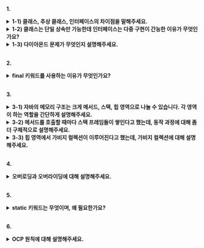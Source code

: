 **1.**

<details> 
  <summary><b>1-1) 클래스, 추상 클래스, 인터페이스의 차이점을 말해주세요.</b></summary> 
클래스는 인스턴스 생성이 가능하고, 추상 클래스와 인터페이스를 인스턴스 생성이 불가능하다. 클래스와 추상클래스는 단일 상속만 가능하지만, 인터페이스는 다중 구현이 가능하다. <br>
  클래스는 멤버 변수와 기본 메소드로만 이루어져 있는 반면, 추상 클래스는 추상 메소드와 공통 기능을 하는 기본 메소드로 이루어져 있다. 
</details> 

<details>
  <summary>
   <b> 1-2) 클래스는 단일 상속만 가능한데 인터페이스는 다중 구현이 간능한 이유가 무엇인가요?</b>   </summary> 
  클래스의 다중 상속을 허용할 경우 다이아몬드 문제가 발생한다. <br>
  반면, 인터페이스는 모두 추상 메서드로 이루어져 있기 때문에 다중 구현을 해도 문제가 발생하지 않는다. <br>
부모 클래스의 메서드를 선택하는 것이 아니라 인터페이스를 구현하는 클래스에서 메서드를 구현하여 사용하기 때문에 다이아몬드 문제가 발생하지 않는다.

</details> 
  <details>
    <summary><b>1-3) 다이아몬드 문제가 무엇인지 설명해주세요.</b></summary>
 두 부모 클래스가 동일한 메서드를 가지고 있어서, 자식 클래스가 해당 메서드를 상속받고자 할 때 어떤 부모 클래스의 메서드를 상속받을지 모호해지는 상황을 말한다.</details>

<br>

**2.**
<details>
  <summary><b> final 키워드를 사용하는 이유가 무엇인가요?</b></summary> 
final 키워드는 자바에서 변경 불가능성을 보장하기 위해 사용된다. <br>
변수에 사용하여 중요한 상수 값을 정의할 수 있다. 또한, 메서드에 사용하여 하위 클래스에서 오버라이딩할 수 없게 한다. 그리고, 클래스에 사용하여 해당 클래스가 상속될 수 없게 막을 수 있다. <br>
  이처럼 final 키워드는 코드의 안정성을 유지해준다. 이를 통해 특정 값, 메서드, 클래스의 변경을 방지할 수 있다.
</details> 

<br>

**3.**

<details>
  <summary><b>3-1) 자바의 메모리 구조는 크게 메서드, 스택, 힙 영역으로 나눌 수 있습니다. 각 영역이 하는 역할을 간단하게 설명해주세요.</b> </summary> 

메서드 영역에서는, 프로그램을 실행하는데 필요한 공통 데이터를 관리한다. 클래스 정보, static 영역, 상수 풀이 이에 속한다. <br>
스택 영역에는, 자바 실행 시 하나의 실행 스택이 생성된다. 그리고, 메서드를 호출할 때마다 스택 프레임들이 쌓인다. <br>
힙 영역에는, 인스턴스와 배열이 생성된다. 가비지 컬렉션이 이루어지는 주요 영역이다.
</details> 

<details>
  <summary> <b>3-2) 메서드를 호출할 때마다 스택 프레임들이 쌓인다고 했는데, 동작 과정에 대해 좀 더 구체적으로 설명해주세요.</b></summary> 
main 메서드가 있고, 그 안에 1번, 2번 메서드가 있다고 가정한다. <br>
스택 영역에 main, 1번, 2번 메서드 순서대로 스택 프레임이 쌓이게 된다. <br>
  2번, 1번, main 메서드 순서대로 종료되면서 스택 프레임이 하나씩 제거된다. 스택 프레임이 모두 제거되면 프로그램이 종료된다.
</details> 

<details>
  <summary> <b>3-3) 힙 영역에서 가비지 컬렉션이 이루어진다고 했는데, 가비지 컬렉션에 대해 설명해주세요.</b> </summary> 
더 이상 사용되지 않는 메모리 공간을 자동으로 제거하는 것이다. 즉, 아무도 참조하지 않는 인스턴스가 있으면, 가비지라고 판단하고 메모리에서 제거한다. <br>
  이를 통해 개발자가 직접 메모리 관리 코드를 작성하지 않고도 효율적으로 메모리를 관리할 수 있게 해준다.
</details> 

<br>

**4.**


<details>
  <summary><b> 오버로딩과 오버라이딩에 대해 설명해주세요.</b></summary> 
오버로딩과 오버라이딩은 자바에서 다형성을 구현하는 방법이다. <br>
오버로딩은 같은 클래스 내에서 동일한 이름의 메서드를 여러개 정의하는 것이다. 메서드 이름은 같으나, 매개변수의 개수나 타입이 달라야 한다. <br>
오버라이딩은 상위 클래스에 정의된 메서드를 하위 클래스에서 재정의하는 것이다.
</details> 

<br>

**5.**
<details>
  <summary> <b>static 키워드는 무엇이며, 왜 필요한가요?</b></summary> 
static 키워드는 클래스의 멤버(변수나 메서드)를 클래스 자체에 속하게 만든다.<br>
static으로 정의된 변수나 메서드는 클래스 로딩 시 한번만 메모리에 할당되므로 메모리 효율성이 높다.
  또한, 여러 객체가 공통으로 사용하는 데이터를 관리하는데에 용이하다.
</details> 

<br>

**6.**
<details>
  <summary><b>OCP 원칙에 대해 설명해주세요.</b></summary> 
OCP 원칙은 좋은 객체 지향 설계 원칙 중 하나이다. 확장에는 열려 있어야 하고, 수정에는 닫혀 있어야 한다. 즉, 기존의 코드를 수정하지 않고도 새로운 기능을 추가하거나 변경할 수 있어야 한다.
</details> 

